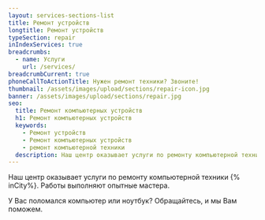 ```yaml
---
layout: services-sections-list
title: Ремонт устройств
longtitle: Ремонт устройств
typeSection: repair
inIndexServices: true
breadcrumbs:
  - name: Услуги
    url: /services/
breadcrumbCurrent: true
phoneCallToActionTitle: Нужен ремонт техники? Звоните!
thumbnail: /assets/images/upload/sections/repair-icon.jpg
banner: /assets/images/upload/sections/repair.jpg
seo:
  title: Ремонт компьютерных устройств
  h1: Ремонт компьютерных устройств
  keywords: 
    - Ремонт устройств
    - Ремонт компьютерных устройств
    - ремонт компьютерной техники
  description: Наш центр оказывает услуги по ремонту компьютерной техники. Работы выполняют опытные мастера. У Вас поломался компьютер или ноутбук. Обращайтесь, и мы Вам поможем.
---
```

Наш центр оказывает услуги по ремонту компьютерной техники {% inCity%}. Работы выполняют опытные мастера.

У Вас поломался компьютер или ноутбук? Обращайтесь, и мы Вам поможем.